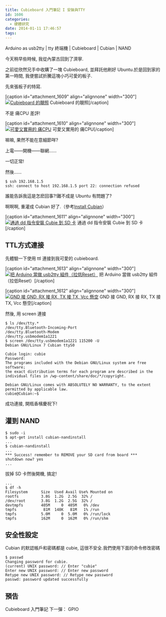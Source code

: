 ```yaml
---
title: Cubieboard 入門筆記 I 安裝與TTY
id: 1606
categories:
  - 硬體研究
date: 2014-01-11 17:46:57
tags:
---
```


Arduino as usb2tty | tty 終端機 | Cubieboard | Cubian | NAND

今天稍早些時候, 我從內蒙古回到了濟寧.

之前從欣然兄手中收購了一塊 Cubieboard, 並拜託他刷好 Ubuntu.於是回到家的第一時間, 我便嘗試折騰這塊小巧可愛的板子.

先來張板子的特寫.

[caption id="attachment_1609" align="alignnone" width="300"][![Cubieboard 的靚照](/wp-content/uploads/2014/01/CIMG2470-300x225.jpg)](/wp-content/uploads/2014/01/CIMG2470-e1389433434671.jpg) Cubieboard 的靚照[/caption]

<!--more-->

不是 痛CPU 差評!

[caption id="attachment_1610" align="alignnone" width="300"][![可愛又實用的 痛CPU](/wp-content/uploads/2014/01/serious-300x195.jpg)](/wp-content/uploads/2014/01/serious.jpg) 可愛又實用的 痛CPU[/caption]

嘛嘛, 果然不能在意細節咩?

上電——開機——聯網……

一切正常!

然後……

```
$ ssh 192.168.1.5
ssh: connect to host 192.168.1.5 port 22: connection refused
```

誰能告訴我這是怎麽回事?!難不成是 Ubuntu 有問題了?

啊啊啊, 重灌成 Cubian 好了.（參考[Install Cubian](https://github.com/cubieplayer/cubian/wiki/Install-Cubian)）

[caption id="attachment_1611" align="alignnone" width="300"][![通過 dd 指令安裝 Cubie 到 SD 卡](/wp-content/uploads/2014/01/螢幕快照-2014-01-11-10.04.52-300x210.png)](/wp-content/uploads/2014/01/螢幕快照-2014-01-11-10.04.52-e1389433421151.png) 通過 dd 指令安裝 Cubie 到 SD 卡[/caption]

## TTL方式連接

先體驗一下使用 ttl 連接到我可愛的 cubieboard.

[caption id="attachment_1613" align="alignnone" width="300"][![把 Arduino 當做 usb2tty 組件（拉低Reset）](/wp-content/uploads/2014/01/CIMG2471-300x225.jpg)](/wp-content/uploads/2014/01/CIMG2471-e1389433363772.jpg) 把 Arduino 當做 usb2tty 組件（拉低Reset）[/caption]

[caption id="attachment_1612" align="alignnone" width="300"][![GND 接 GND, RX 接 RX, TX 接 TX, Vcc 懸空](/wp-content/uploads/2014/01/CIMG2469-e1389435395831-300x225.jpg)](/wp-content/uploads/2014/01/CIMG2469-e1389435395831.jpg) GND 接 GND, RX 接 RX, TX 接 TX, Vcc 懸空[/caption]

然後, 用 screen 連接

```
$ ls /dev/tty.*
/dev/tty.Bluetooth-Incoming-Port
/dev/tty.Bluetooth-Modem
/dev/tty.usbmodem1a1221
$ screen /dev/tty.usbmodem1a1221 115200 -U
Debian GNU/Linux 7 Cubian ttyS0

Cubie login: cubie
Password:
The programs included with the Debian GNU/Linux system are free software;
the exact distribution terms for each program are described in the
individual files in /wp-content/share/doc/*/copyright.

Debian GNU/Linux comes with ABSOLUTELY NO WARRANTY, to the extent
permitted by applicable law.
cubie@Cubian:~$
```

成功連接, 開瓶香檳慶祝下!

## 灌到 NAND

```
$ sudo -i
$ apt-get install cubian-nandinstall
...
$ cubian-nandinstall
...
*** Success! remember to REMOVE your SD card from board ***
shutdown now? yes
...
```

拔掉 SD 卡然後開機, 搞定!

```
...
$ df -h
Filesystem      Size  Used Avail Use% Mounted on
rootfs          3.8G  1.2G  2.5G  32% /
/dev/root       3.8G  1.2G  2.5G  32% /
devtmpfs        405M     0  405M   0% /dev
tmpfs            81M  148K   81M   1% /run
tmpfs           5.0M     0  5.0M   0% /run/lock
tmpfs           162M     0  162M   0% /run/shm
```

## 安全性設定

Cubian 的默認帳戶和密碼都是 cubie, 這很不安全.我們使用下面的命令修改密碼

```
$ passwd
Changing password for cubie.
(current) UNIX password: // Enter "cubie"
Enter new UNIX password: // Enter new password
Retype new UNIX password: // Retype new password
passwd: password updated successfully
```

## 預告

Cubieboard 入門筆記 下一彈： GPIO
